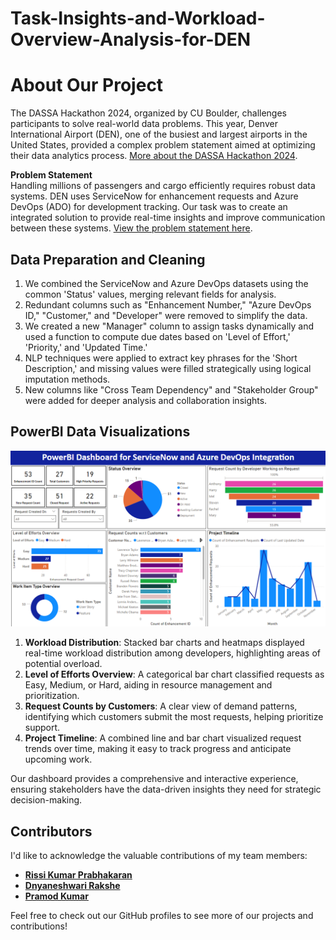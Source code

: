 # Task-Insights-and-Workload-Overview-Analysis-for-DEN

# About Our Project

The DASSA Hackathon 2024, organized by CU Boulder, challenges participants to solve real-world data problems. This year, Denver International Airport (DEN), one of the busiest and largest airports in the United States, provided a complex problem statement aimed at optimizing their data analytics process. [More about the DASSA Hackathon 2024](https://inquisitive-roast-b08.notion.site/DaSSA-Hackathon-2024-134e84f7d0ec80b38e9ecb637d5a4c96).

**Problem Statement**  
Handling millions of passengers and cargo efficiently requires robust data systems. DEN uses ServiceNow for enhancement requests and Azure DevOps (ADO) for development tracking. Our task was to create an integrated solution to provide real-time insights and improve communication between these systems. [View the problem statement here](https://inquisitive-roast-b08.notion.site/Challenge-1-134e84f7d0ec80e7bfeef0066ea5e643).

## Data Preparation and Cleaning
1. We combined the ServiceNow and Azure DevOps datasets using the common 'Status' values, merging relevant fields for analysis.
2. Redundant columns such as "Enhancement Number," "Azure DevOps ID," "Customer," and "Developer" were removed to simplify the data.
3. We created a new "Manager" column to assign tasks dynamically and used a function to compute due dates based on 'Level of Effort,' 'Priority,' and 'Updated Time.'
4. NLP techniques were applied to extract key phrases for the 'Short Description,' and missing values were filled strategically using logical imputation methods.
5. New columns like "Cross Team Dependency" and "Stakeholder Group" were added for deeper analysis and collaboration insights.

## PowerBI Data Visualizations

![PowerBI Dashboard for ServiceNow and Azure DevOps Integration](https://github.com/HarishNandhan/Task-Insights-and-Workload-Overview-Analysis-for-DEN/blob/main/Solution%20screenshots/Screenshot%202024-11-17%20214951.png)

1. **Workload Distribution**: Stacked bar charts and heatmaps displayed real-time workload distribution among developers, highlighting areas of potential overload.
2. **Level of Efforts Overview**: A categorical bar chart classified requests as Easy, Medium, or Hard, aiding in resource management and prioritization.
3. **Request Counts by Customers**: A clear view of demand patterns, identifying which customers submit the most requests, helping prioritize support.
4. **Project Timeline**: A combined line and bar chart visualized request trends over time, making it easy to track progress and anticipate upcoming work.

Our dashboard provides a comprehensive and interactive experience, ensuring stakeholders have the data-driven insights they need for strategic decision-making.

## Contributors

I'd like to acknowledge the valuable contributions of my team members:

- **[Rissi Kumar Prabhakaran](https://github.com/RISSIKUMARP/RISSIKUMARP)**
- **[Dnyaneshwari Rakshe](https://github.com/dnyaneshwari2502)**
- **[Pramod Kumar](https://github.com/pramodkumar26)**


Feel free to check out our GitHub profiles to see more of our projects and contributions!

